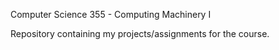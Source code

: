 Computer Science 355 - Computing Machinery I

Repository containing my projects/assignments for the course.
